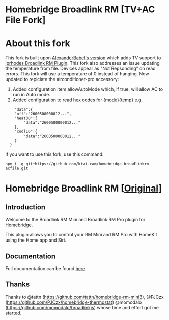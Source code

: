 # Homebridge Broadlink RM [TV+AC File Fork]

# About this fork

This fork is built upon [AlexanderBabel's version](https://github.com/AlexanderBabel/homebridge-broadlink-rm) which adds TV support to [lprhodes Broadlink RM Plugin](https://github.com/lprhodes/homebridge-broadlink-rm). This fork also addresses an issue updating the temperature from file. Devices appear as "Not Repsonding" on read errors. This fork will use a temperature of 0 instead of hanging. Now updated to replciate the airconditioner-pro accessory:
  1. Added configuration item allowAutoMode which, if true, will allow AC to run in Auto mode.
  2. Added configuration to read hex codes for {mode}{temp} e.g.
```  
	"data":{
  	"off":"2600500000012...",
    "heat30":{
    	"data":"2600500000012..."
    },
    "cool16":{
    	"data":"2600500000012..."
    }
  }
```

If you want to use this fork, use this command: 

`npm i -g git+https://github.com/kiwi-cam/homebridge-broadlinkrm-acfile.git`


# Homebridge Broadlink RM [[Original](https://github.com/lprhodes/homebridge-broadlink-rm)]

## Introduction
Welcome to the Broadlink RM Mini and Broadlink RM Pro plugin for [Homebridge](https://github.com/nfarina/homebridge).

This plugin allows you to control your RM Mini and RM Pro with HomeKit using the Home app and Siri.

## Documentation

Full documentation can be found [here](https://lprhodes.github.io/slate/).

## Thanks
Thanks to @tattn (https://github.com/tattn/homebridge-rm-mini3), @PJCzx (https://github.com/PJCzx/homebridge-thermostat) @momodalo (https://github.com/momodalo/broadlinkjs) whose time and effort got me started.
